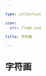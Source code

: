 ```yaml
---

type: collection

icon:
  src: /logo.svg

title: 字符画

---
```


# 字符画

<ShowBreadcrumb />

<ShowResources />
